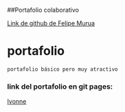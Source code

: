 
##Portafolio colaborativo 

<a href="https://github.com/Pipedesarrollador">Link de github de Felipe Murua</a>

# portafolio
`portafolio básico pero muy atractivo`
<br/>
### link del portafolio en git pages: 
<a href="https://github.com/ivonneandrea">Ivonne</a>



